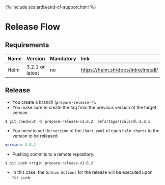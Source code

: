 {% include scalardb/end-of-support.html %}

# Release Flow

## Requirements

| Name | Version | Mandatory | link |
|:------|:-------|:----------|:------|
| Helm | 3.2.1 or latest | no | https://helm.sh/docs/intro/install/ |

## Release

* You create a branch (`prepare-release-*`).
* You make sure to create the tag from the previous version of the target version.

``` console
$ git checkout -b prepare-release-v3.0.2  refs/tags/scalardl-3.0.1
```

* You need to set the `version` of the `Chart.yaml` of each `helm-charts` to the version to be released.

``` yaml
version: 3.0.2
```

* Pushing commits to a remote repository.

``` console
$ git push origin prepare-release-v3.0.2
```

* In this case, the `Github Actions` for the release will be executed upon `Git push`.
